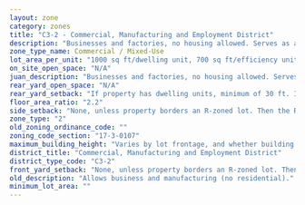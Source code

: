 ```yaml
---
layout: zone
category: zones
title: "C3-2 - Commercial, Manufacturing and Employment District"
description: "Businesses and factories, no housing allowed. Serves as a buffer between manufacturing and residential/commercial districts."
zone_type_name: Commercial / Mixed-Use
lot_area_per_unit: "1000 sq ft/dwelling unit, 700 sq ft/efficiency unit, 700 sq ft/SRO unit"
on_site_open_space: "N/A"
juan_description: "Businesses and factories, no housing allowed. Serves as a buffer between manufacturing and residential/commercial districts."
rear_yard_open_space: "N/A"
rear_yard_setback: "If property has dwelling units, minimum of 30 ft. If its rear property line borders the side property line of an R-zoned lot, the rear setback must equal the side setback of the R-zoned lot. If rear line borders the R lot&#39;s rear line, setback must be at least 16 ft."
floor_area_ratio: "2.2"
side_setback: "None, unless property borders an R-zoned lot. Then the R lot&#39;s front setback applies."
zone_type: "2"
old_zoning_ordinance_code: ""
zoning_code_section: "17-3-0107"
maximum_building_height: "Varies by lot frontage, and whether building has ground-floor commercial space. (See 17-3-0408)"
district_title: "Commercial, Manufacturing and Employment District"
district_type_code: "C3-2"
front_yard_setback: "None, unless property borders an R-zoned lot. Then the front setback must be at least 50% of the R lot&#39;s front setback. (See 17-3-0404.)"
old_description: "Allows business and manufacturing (no residential)."
minimum_lot_area: ""
---
```


